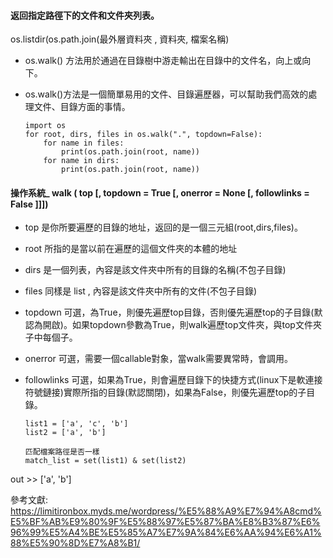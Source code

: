 #### 返回指定路徑下的文件和文件夾列表。
os.listdir(os.path.join(最外層資料夾 , 資料夾, 檔案名稱)



* os.walk() 方法用於通過在目錄樹中游走輸出在目錄中的文件名，向上或向下。

* os.walk()方法是一個簡單易用的文件、目錄遍歷器，可以幫助我們高效的處理文件、目錄方面的事情。


      import os
      for root, dirs, files in os.walk(".", topdown=False):
          for name in files:
              print(os.path.join(root, name))
          for name in dirs:
              print(os.path.join(root, name))

#### 操作系統_ walk ( top [, topdown = True [, onerror = None [, followlinks = False ]]])

* top  是你所要遍歷的目錄的地址，返回的是一個三元組(root,dirs,files)。
* root 所指的是當以前在遍歷的這個文件夾的本體的地址
* dirs 是一個列表，內容是該文件夾中所有的目錄的名稱(不包子目錄)
* files 同樣是 list , 內容是該文件夾中所有的文件(不包子目錄)
* topdown 可選，為True，則優先遍歷top目錄，否則優先遍歷top的子目錄(默認為開啟)。如果topdown參數為True，則walk遍歷top文件夾，與top文件夾子中每個子。

* onerror 可選，需要一個callable對象，當walk需要異常時，會調用。

* followlinks 可選，如果為True，則會遍歷目錄下的快捷方式(linux下是軟連接符號鏈接)實際所指的目錄(默認關閉)，如果為False，則優先遍歷top的子目錄。


      list1 = ['a', 'c', 'b']
      list2 = ['a', 'b']

      匹配檔案路徑是否一樣 
      match_list = set(list1) & set(list2)

out >> ['a', 'b']







參考文獻:
https://limitironbox.myds.me/wordpress/%E5%88%A9%E7%94%A8cmd%E5%BF%AB%E9%80%9F%E5%88%97%E5%87%BA%E8%B3%87%E6%96%99%E5%A4%BE%E5%85%A7%E7%9A%84%E6%AA%94%E6%A1%88%E5%90%8D%E7%A8%B1/
